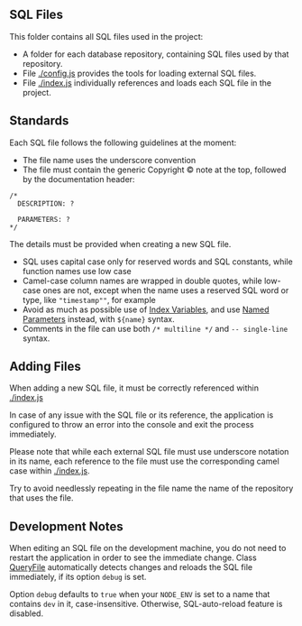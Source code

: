 ## SQL Files

This folder contains all SQL files used in the project:

* A folder for each database repository, containing SQL files used by that repository.
* File [./config.js](./config.js) provides the tools for loading external SQL files.
* File [./index.js](./index.js) individually references and loads each SQL file in the project.

## Standards

Each SQL file follows the following guidelines at the moment:

* The file name uses the underscore convention
* The file must contain the generic Copyright &copy; note at the top, followed by the documentation header:

```
/*
  DESCRIPTION: ?

  PARAMETERS: ?
*/
```

The details must be provided when creating a new SQL file.

* SQL uses capital case only for reserved words and SQL constants, while function names use low case
* Camel-case column names are wrapped in double quotes, while low-case ones are not, except when the name
  uses a reserved SQL word or type, like `"timestamp""`, for example
* Avoid as much as possible use of [Index Variables], and use [Named Parameters] instead, with `${name}` syntax.
* Comments in the file can use both `/* multiline */` and `-- single-line` syntax.

## Adding Files

When adding a new SQL file, it must be correctly referenced within [./index.js](./index.js)

In case of any issue with the SQL file or its reference, the application is configured to throw an error
into the console and exit the process immediately.

Please note that while each external SQL file must use underscore notation in its name, each reference
to the file must use the corresponding camel case within [./index.js](./index.js).

Try to avoid needlessly repeating in the file name the name of the repository that uses the file.

## Development Notes

When editing an SQL file on the development machine, you do not need to restart the application in order
to see the immediate change. Class [QueryFile] automatically detects changes and reloads the SQL file
immediately, if its option `debug` is set.

Option `debug` defaults to `true` when your `NODE_ENV` is set to a name that contains `dev` in it,
case-insensitive. Otherwise, SQL-auto-reload feature is disabled.

[index variables]: https://github.com/vitaly-t/pg-promise#index-variables
[named parameters]: https://github.com/vitaly-t/pg-promise#named-parameters
[queryfile]: http://vitaly-t.github.io/pg-promise/QueryFile.html
